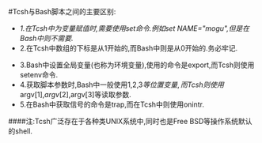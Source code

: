 #Tcsh与Bash脚本之间的主要区别:
    
* _1.在Tcsh中为变量赋值时,需要使用set命令.例如set NAME="mogu",但是在Bash中则不需要._                     
* 2.在Tcsh中数组的下标是从1开始的,而Bash中则是从0开始的.务必牢记.                      
- 3.Bash中设置全局变量(也称为环境变量),使用的命令是export,而Tcsh则使用setenv命令.                                
- 4.获取脚本参数时,Bash中一般使用$1,$2,$3等位置变量,而Tcsh则使用$argv[1],$argv[2],$argv[3]等读取参数.              
- 5.在Bash中获取信号的命令是trap,而在Tcsh中则使用onintr. 
    
####注:Tcsh广泛存在于各种类UNIX系统中,同时也是Free BSD等操作系统默认的shell.    
